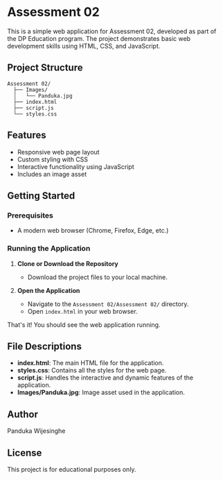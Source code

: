 # Assessment 02

This is a simple web application for Assessment 02, developed as part of the DP Education program. The project demonstrates basic web development skills using HTML, CSS, and JavaScript.

## Project Structure

```
Assessment 02/
  ├── Images/
  │   └── Panduka.jpg
  ├── index.html
  ├── script.js
  └── styles.css
```

## Features

- Responsive web page layout
- Custom styling with CSS
- Interactive functionality using JavaScript
- Includes an image asset

## Getting Started

### Prerequisites

- A modern web browser (Chrome, Firefox, Edge, etc.)

### Running the Application

1. **Clone or Download the Repository**
   - Download the project files to your local machine.

2. **Open the Application**
   - Navigate to the `Assessment 02/Assessment 02/` directory.
   - Open `index.html` in your web browser.

That's it! You should see the web application running.

## File Descriptions

- **index.html**: The main HTML file for the application.
- **styles.css**: Contains all the styles for the web page.
- **script.js**: Handles the interactive and dynamic features of the application.
- **Images/Panduka.jpg**: Image asset used in the application.

## Author

Panduka Wijesinghe

## License

This project is for educational purposes only. 